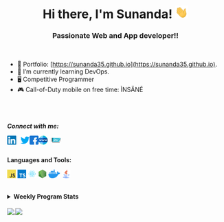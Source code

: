 <h1 align="center">Hi there, I'm Sunanda! <img src="https://github.com/sunanda35/sunanda35/blob/master/assets/hi.gif?raw=true" width="30px"></h1>

<h3 align="center">Passionate Web and App developer!!</h3>

<br/>

- 📝 Portfolio: [https://sunanda35.github.io](https://sunanda35.github.io).
- 🌱 I’m currently learning DevOps.
- 🖥 Competitive Programmer
- 🎮 Call-of-Duty mobile on free time: ÌNSӒNÉ
<br/>
<br/>

***Connect with me:***  

<a href="https://www.linkedin.com/in/sunanda35/">
  <img style="margin-right: 10px" align="left" alt="Sunanda_Linkdin" width="21px" src="https://github.com/sunanda35/sunanda35/blob/master/assets/social/linkedin%20(1).svg" />
</a>
<a href="https://twitter.com/sunanda3599">
  <img align="left" alt="Sunanda_Twitter" width="21px" src="https://github.com/sunanda35/sunanda35/blob/master/assets/social/twitter.svg" />
</a>
<a href="https://www.facebook.com/sunanda.samanta.12/">
  <img align="left" alt="Sunanda_facebook" width="21px" src="https://github.com/sunanda35/sunanda35/blob/master/assets/social/facebook.svg" />
</a>
<a href="https://centocode.com/">
  <img style="margin-right: 10px" align="left" alt="Sunanda_blog" width="21px" src="https://github.com/sunanda35/sunanda35/blob/master/assets/social/world-wide-web.svg" />
</a>
<a href="https://dev.to/sunanda35">
  <img style="margin-right: 10px" align="left" alt="Sunanda_dev" width="21px" src="https://github.com/sunanda35/sunanda35/blob/master/assets/social/dev.svg" />
</a>

<br/>
<br/>

**Languages and Tools:**  

<code><img height="20" src="https://raw.githubusercontent.com/github/explore/80688e429a7d4ef2fca1e82350fe8e3517d3494d/topics/javascript/javascript.png"></code>
<code><img height="20" src="https://raw.githubusercontent.com/github/explore/80688e429a7d4ef2fca1e82350fe8e3517d3494d/topics/typescript/typescript.png"></code>
<code><img height="20" src="https://raw.githubusercontent.com/github/explore/80688e429a7d4ef2fca1e82350fe8e3517d3494d/topics/react/react.png"></code>
<code><img height="20" src="https://raw.githubusercontent.com/github/explore/80688e429a7d4ef2fca1e82350fe8e3517d3494d/topics/nodejs/nodejs.png"></code> 
<code><img height="20" src="https://github.com/sunanda35/sunanda35/blob/master/assets/tools/docker-icon.svg"></code>
<code><img height="20" src="https://github.com/sunanda35/sunanda35/blob/master/assets/tools/java.svg"></code>



<br/>


<details><summary><b>Weekly Program Stats</></summary>

![Wakatime weekly stat](https://github-readme-stats.vercel.app/api/wakatime?username=sunanda35&layout=compact&theme=chartreuse-dark) 

</details>
<br/>

<a href="https://github-readme-stats.vercel.app/api/top-langs/?username=sunanda35&layout=compact&theme=chartreuse-dark">
  <img align="center" src="https://github-readme-stats.vercel.app/api/top-langs/?username=sunanda35&layout=compact&theme=chartreuse-dark" />
  
<a href="https://sunanda35.github.io" target="_blank">
  <img align="center" src="https://github-readme-stats.vercel.app/api/pin/?username=sunanda35&repo=sunanda35.github.io&theme=chartreuse-dark" />

